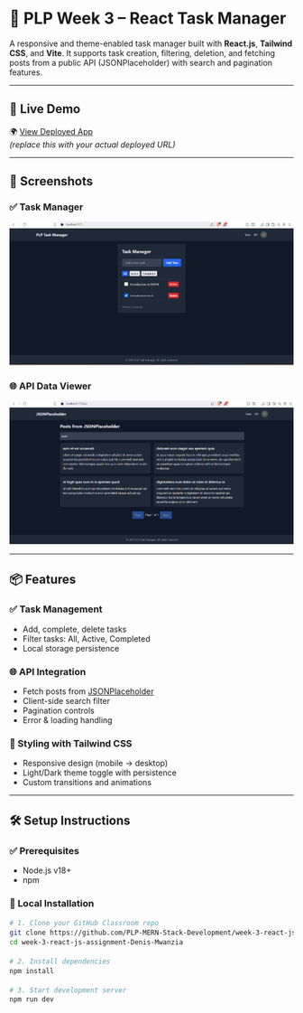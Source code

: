 
# 📝 PLP Week 3 – React Task Manager

A responsive and theme-enabled task manager built with **React.js**, **Tailwind CSS**, and **Vite**. It supports task creation, filtering, deletion, and fetching posts from a public API (JSONPlaceholder) with search and pagination features.

---

## 🚀 Live Demo

🌍 [View Deployed App](https://your-live-deployment-link.netlify.app)  
_(replace this with your actual deployed URL)_

---

## 📸 Screenshots

### ✅ Task Manager
![Task Manager](screenshots/task-manager.png)

### 🌐 API Data Viewer
![API Data](screenshots/api-data.png)

---

## 📦 Features

### ✅ Task Management
- Add, complete, delete tasks
- Filter tasks: All, Active, Completed
- Local storage persistence

### 🌐 API Integration
- Fetch posts from [JSONPlaceholder](https://jsonplaceholder.typicode.com/)
- Client-side search filter
- Pagination controls
- Error & loading handling

### 🎨 Styling with Tailwind CSS
- Responsive design (mobile → desktop)
- Light/Dark theme toggle with persistence
- Custom transitions and animations

---

## 🛠️ Setup Instructions

### ✅ Prerequisites
- Node.js v18+
- npm

### 🔧 Local Installation

```bash
# 1. Clone your GitHub Classroom repo
git clone https://github.com/PLP-MERN-Stack-Development/week-3-react-js-assignment-Denis-Mwanzia.git
cd week-3-react-js-assignment-Denis-Mwanzia

# 2. Install dependencies
npm install

# 3. Start development server
npm run dev

